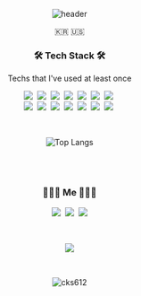 <div align="center">
  
![header](https://capsule-render.vercel.app/api?type=wave&color=auto&height=300&section=header&text=Welcome%20to%20Voyage-dev&fontSize=70&animation=twinkling)

</div>

<p align="center">🇰🇷 🇺🇸</p>

<h3 align="center">🛠 Tech Stack 🛠</h3>
<p align="center"> Techs that I've used at least once </p>

<p align="center">
  <img src="https://img.shields.io/badge/Java-007396?style=flat-square&logo=Java&logoColor=white"/></a>&nbsp 
  <img src="https://img.shields.io/badge/React-61DAFB?style=flat-square&logo=React&logoColor=white"/></a>&nbsp 
  <img src="https://img.shields.io/badge/Next-000000?style=flat-square&logo=Next.js&logoColor=white"/></a>&nbsp 
  <img src="https://img.shields.io/badge/ReactRouter-CA4245?style=flat-square&logo=ReactRouter&logoColor=white"/></a>&nbsp 
  <img src="https://img.shields.io/badge/Javascript-ffb13b?style=flat-square&logo=javascript&logoColor=white"/></a>&nbsp 
  <img src="https://img.shields.io/badge/css-1572B6?style=flat-square&logo=css3&logoColor=white"/></a>&nbsp 
  <img src="https://img.shields.io/badge/SASS-CC6699?style=flat-square&logo=Sass&logoColor=white"/></a>&nbsp 
  <br>
  <img src="https://img.shields.io/badge/ReactQuery-FF4154?style=flat-square&logo=React-query&logoColor=white"/></a>&nbsp 
  <img src="https://img.shields.io/badge/TypeScript-3178C6?style=flat-square&logo=TypeScript&logoColor=white"/></a>&nbsp 
    <img src="https://img.shields.io/badge/Spring-6DB33F?style=flat-square&logo=Spring&logoColor=white"/></a>&nbsp 
    <img src="https://img.shields.io/badge/SpringBoot-6DB33F?style=flat-square&logo=SpringBoot&logoColor=white"/></a>&nbsp 
  <img src="https://img.shields.io/badge/Mysql-4479A1?style=flat-square&logo=MySql&logoColor=white"/></a>&nbsp 
  <img src="https://img.shields.io/badge/StyledComponents-DB7093?style=flat-square&logo=StyledComponents&logoColor=white"/></a>&nbsp 
  <img src="https://img.shields.io/badge/aws-232F3E?style=flat-square&logo=amazon-aws&logoColor=white"/></a>&nbsp

</p>

<br>

<div align="center" >

![Top Langs](https://github-readme-stats.vercel.app/api/top-langs/?username=cks612&layout=compact)

</div>

<br>

<br>

<h3 align="center"> 👨🏻‍💻 Me 👨🏻‍💻 </h3>
<p align="center">
  <a href="https://voyage-dev.tistory.com/"><img src="https://img.shields.io/badge/Tech%20Blog-09B3AF?style=flat-square&logo=Storyblok&logoColor=white"/></a>&nbsp
  <a href="https://www.instagram.com/kyu__s_/"><img src="https://img.shields.io/badge/Instagram-E4405F?style=flat-square&logo=Instagram&logoColor=white"/></a>&nbsp
  <a href="mailto:kyusung612@gmail.com"><img src="https://img.shields.io/badge/Gmail-d14836?style=flat-square&logo=Gmail&logoColor=white"/></a>
</p>
<br>

<p align="center">
  <a href="https://hits.seeyoufarm.com"><img src="https://hits.seeyoufarm.com/api/count/incr/badge.svg?url=https%3A%2F%2Fgithub.com%2Fcks612&count_bg=%23ED6DA3&title_bg=%2386757E&icon=github.svg&icon_color=%23E1DEDE&title=hits&edge_flat=false"/></a>
</p>

<br>

<div align="center">
  
![cks612](https://github-readme-stats.vercel.app/api?username=cks612&show_icons=true&theme=flag-india)

</div>
